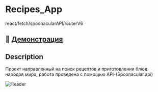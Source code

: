 # Recipes_App
react/fetch/spoonacularAPI/routerV6

## 🔴 <a href="https://ereminmaksim.github.io/ereminrecipesapp/" target="_blank">Демонстрация</a>

## Description
Проект направленный на поиск рецептов и приготовлении блюд народов мира, работа проведена с помощью API-(Spoonacular.api)

![Header](https://catherineasquithgallery.com/uploads/posts/2021-02/1614397791_6-p-yeda-na-temnom-fone-13.jpg)

